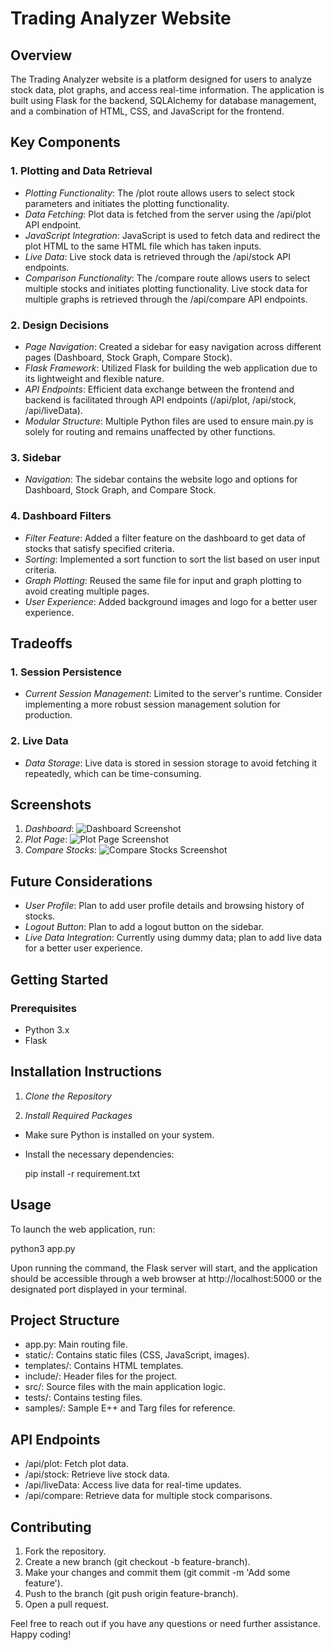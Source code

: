 # Trading Analyzer Website

## Overview

The Trading Analyzer website is a platform designed for users to analyze stock data, plot graphs, and access real-time information. The application is built using Flask for the backend, SQLAlchemy for database management, and a combination of HTML, CSS, and JavaScript for the frontend.

## Key Components

### 1. Plotting and Data Retrieval
- *Plotting Functionality*: The /plot route allows users to select stock parameters and initiates the plotting functionality.
- *Data Fetching*: Plot data is fetched from the server using the /api/plot API endpoint.
- *JavaScript Integration*: JavaScript is used to fetch data and redirect the plot HTML to the same HTML file which has taken inputs.
- *Live Data*: Live stock data is retrieved through the /api/stock API endpoints.
- *Comparison Functionality*: The /compare route allows users to select multiple stocks and initiates plotting functionality. Live stock data for multiple graphs is retrieved through the /api/compare API endpoints.

### 2. Design Decisions
- *Page Navigation*: Created a sidebar for easy navigation across different pages (Dashboard, Stock Graph, Compare Stock).
- *Flask Framework*: Utilized Flask for building the web application due to its lightweight and flexible nature.
- *API Endpoints*: Efficient data exchange between the frontend and backend is facilitated through API endpoints (/api/plot, /api/stock, /api/liveData).
- *Modular Structure*: Multiple Python files are used to ensure main.py is solely for routing and remains unaffected by other functions.

### 3. Sidebar
- *Navigation*: The sidebar contains the website logo and options for Dashboard, Stock Graph, and Compare Stock.

### 4. Dashboard Filters
- *Filter Feature*: Added a filter feature on the dashboard to get data of stocks that satisfy specified criteria.
- *Sorting*: Implemented a sort function to sort the list based on user input criteria.
- *Graph Plotting*: Reused the same file for input and graph plotting to avoid creating multiple pages.
- *User Experience*: Added background images and logo for a better user experience.

## Tradeoffs

### 1. Session Persistence
- *Current Session Management*: Limited to the server's runtime. Consider implementing a more robust session management solution for production.

### 2. Live Data
- *Data Storage*: Live data is stored in session storage to avoid fetching it repeatedly, which can be time-consuming.

## Screenshots

1. *Dashboard*: ![Dashboard Screenshot](Screenshot/Dashboard.png)
2. *Plot Page*: ![Plot Page Screenshot](Screenshot/Plot.png)
3. *Compare Stocks*: ![Compare Stocks Screenshot](Screenshot/Compare.png)

## Future Considerations

- *User Profile*: Plan to add user profile details and browsing history of stocks.
- *Logout Button*: Plan to add a logout button on the sidebar.
- *Live Data Integration*: Currently using dummy data; plan to add live data for a better user experience.

## Getting Started

### Prerequisites
- Python 3.x
- Flask


## Installation Instructions

1. *Clone the Repository*


2. *Install Required Packages*
- Make sure Python is installed on your system.
- Install the necessary dependencies:
  
  pip install -r requirement.txt
  

## Usage

To launch the web application, run:
 
  
  python3 app.py
  

Upon running the command, the Flask server will start, and the application should be accessible through a web browser at http://localhost:5000 or the designated port displayed in your terminal.


## Project Structure

- app.py: Main routing file.
- static/: Contains static files (CSS, JavaScript, images).
- templates/: Contains HTML templates.
- include/: Header files for the project.
- src/: Source files with the main application logic.
- tests/: Contains testing files.
- samples/: Sample E++ and Targ files for reference.

## API Endpoints

- /api/plot: Fetch plot data.
- /api/stock: Retrieve live stock data.
- /api/liveData: Access live data for real-time updates.
- /api/compare: Retrieve data for multiple stock comparisons.

## Contributing

1. Fork the repository.
2. Create a new branch (git checkout -b feature-branch).
3. Make your changes and commit them (git commit -m 'Add some feature').
4. Push to the branch (git push origin feature-branch).
5. Open a pull request.

Feel free to reach out if you have any questions or need further assistance. Happy coding!
